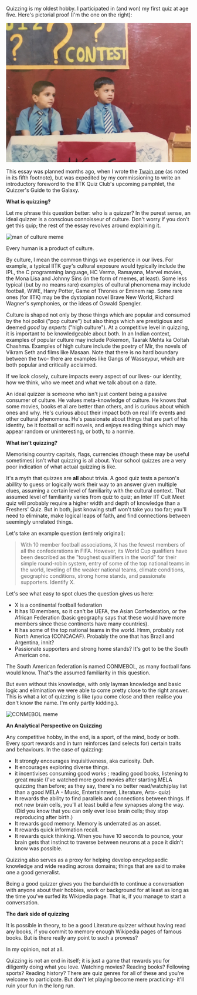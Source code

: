 Quizzing is my oldest hobby. I participated in (and won) my first quiz at age five. Here's pictorial proof (I'm the one on the right):

![](/assets/quizz.jpeg)

This essay was planned months ago, when I wrote the [Twain one](2023-01-14-Notes-on-Mark-Twain) (as noted in its fifth footnote), but was expedited by my commissioning to write an introductory foreword to the IITK Quiz Club's upcoming pamphlet, the Quizzer's Guide to the Galaxy.

**What is quizzing?**

Let me phrase this question better: who is a quizzer?
In the purest sense, an ideal quizzer is a conscious connoisseur of culture. Don't worry if you don't get this quip; the rest of the essay revolves around explaining it.

![man of culture meme](https://i.kym-cdn.com/photos/images/newsfeed/001/236/841/075.jpg)

Every human is a product of culture. 

By culture, I mean the common things we experience in our lives. For example, a typical IITK guy's cultural exposure would typically include the IPL, the C programming language, HC Verma, Ramayana, Marvel movies, the Mona Lisa and Johnny Sins (in the form of memes, at least). Some less typical (but by no means rare) examples of cultural phenomena may include football, WWE, Harry Potter, Game of Thrones or Eminem rap. Some rare ones (for IITK) may be the dystopian novel Brave New World, Richard Wagner's symphonies, or the ideas of Oswald Spengler.

Culture is shaped not only by those things which are popular and consumed by the hoi polloi ("pop culture") but also things which are prestigious and deemed *good* by *experts* ("high culture"). At a competitive level in quizzing, it is important to be knowledgeable about both. In an Indian context, examples of popular culture may include Pokemon, Taarak Mehta ka Ooltah Chashma. Examples of high culture include the poetry of Mir, the novels of Vikram Seth and films like Masaan. Note that there is no hard boundary between the two- there are examples like Gangs of Wasseypur, which are both popular and critically acclaimed.

If we look closely, culture impacts every aspect of our lives- our identity, how we think, who we meet and what we talk about on a date.

An ideal quizzer is someone who isn't just content being a passive consumer of culture. He values meta-knowledge of culture. He knows that some movies, books et al are better than others, and is curious about which ones and why. He's curious about their impact both on real life events and other cultural phenomena. He's passionate about things that are part of his identity, be it football or scifi novels, and enjoys reading things which may appear random or uninteresting, or both, to a normie. 

**What isn't quizzing?**

Memorising country capitals, flags, currencies (though these may be useful sometimes) isn't what quizzing is all about. Your school quizzes are a very poor indication of what actual quizzing is like.

It's a myth that quizzes are **all** about trivia. A good quiz tests a person's abillity to guess or logically work their way to an answer given multiple clues, assuming a certain level of familiarity with the cultural context. That assumed level of familiarity varies from quiz to quiz; an Inter IIT Cult Meet quiz will probably require a higher width and depth of knowledge than a Freshers' Quiz. But in both, just knowing stuff won't take you too far; you'll need to eliminate, make logical leaps of faith, and find connections between seemingly unrelated things.

Let's take an example question (entirely original):

> With 10 member football associations, X has the fewest members of all the confederations in FIFA. However, its World Cup qualifiers have been described as the "toughest qualifiers in the world" for their simple round-robin system, entry of some of the top national teams in the world, leveling of the weaker national teams, climate conditions, geographic conditions, strong home stands, and passionate supporters. Identify X.

Let's see what easy to spot clues the question gives us here:
- X is a continental football federation
- It has 10 members, so it can't be UEFA, the Asian Confederation, or the African Federation (basic geography says that these would have more members since these continents have many countries). 
- It has some of the top national teams in the world. Hmm, probably not North America (CONCACAF). Probably the one that has Brazil and Argentina, innit?
- Passionate supporters and strong home stands? It's got to be the South American one.

The South American federation is named CONMEBOL, as many football fans would know. That's the assumed familiarity in this question.

But even without this knowledge, with only layman knowledge and basic logic and elimination we were able to come pretty close to the right answer. This is what a lot of quizzing is like (you come close and then realise you don't know the name. I'm only partly kidding.).

![CONMEBOL meme](https://pbs.twimg.com/media/DIroKqXWsAAIwaa.jpg)


**An Analytical Perspective on Quizzing**

Any competitive hobby, in the end, is a sport, of the mind, body or both. Every sport rewards and in turn reinforces (and selects for) certain traits and behaviours. In the case of quizzing:
- It strongly encourages inquisitiveness, aka curiosity. Duh.
- It encourages exploring diverse things. 
- it incentivises consuming good works ; reading good books, listening to great music (I've watched more good movies after starting MELA quizzing than before; as they say, there's no better read/watch/play list than a good MELA - Music, Entertainment, Literature, Arts- quiz)
- It rewards the ability to find parallels and connections between things. If not new brain cells, you'll at least build a few synapses along the way. (Did you know that you can only ever lose brain cells; they stop reproducing after birth.)
- It rewards good memory. Memory is underrated as an asset.
- It rewards quick information recall.
- It rewards quick thinking. When you have 10 seconds to pounce, your brain gets that instinct to traverse between neurons at a pace it didn't know was possible.

Quizzing also serves as a proxy for helping develop encyclopaedic knowledge and wide reading across domains; things that are said to make one a good generalist.

Being a good quizzer gives you the bandwidth to continue a conversation with anyone about their hobbies, work or background for at least as long as the time you've surfed its Wikipedia page. That is, if you manage to start a conversation.

**The dark side of quizzing**

It is possible in theory, to be a good Literature quizzer without having read any books, if you commit to memory enough Wikipedia pages of famous books. But is there really any point to such a prowess? 

In my opinion, not at all. 

Quizzing is not an end in itself; it is just a game that rewards you for diligently doing what you love. Watching movies? Reading books? Following sports? Reading history? There are quiz genres for all of these and you're welcome to participate. But don't let playing become mere practicing- it'll ruin your fun in the long run.